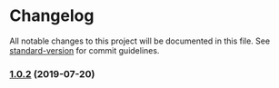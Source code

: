 # Changelog

All notable changes to this project will be documented in this file. See [standard-version](https://github.com/conventional-changelog/standard-version) for commit guidelines.

### [1.0.2](https://github.com/a-nozeret/prompt-run/compare/v1.0.1...v1.0.2) (2019-07-20)
